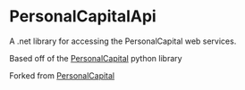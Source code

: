 # PersonalCapitalApi
A .net library for accessing the PersonalCapital web services.

Based off of the [PersonalCapital](https://github.com/haochi/personalcapital) python library

Forked from [PersonalCapital](https://github.com/mustex/PersonalCapitalApi)
